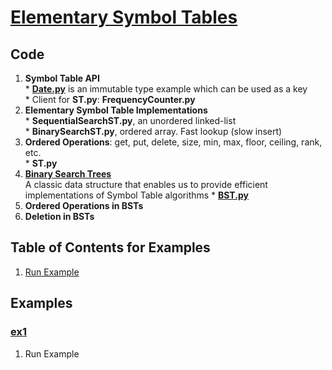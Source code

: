 # [Elementary Symbol Tables](http://algs4.cs.princeton.edu/31elementary/)

## Code
  1. **Symbol Table API**     
    * [**Date.py**](../py/AlgsSedgewickWayne/Date.py) is an immutable type example which can be used as a key    
    * Client for **ST.py**: **FrequencyCounter.py**    
  2. **Elementary Symbol Table Implementations**    
    * **SequentialSearchST.py**, an unordered linked-list    
    * **BinarySearchST.py**, ordered array. Fast lookup (slow insert)    
  3. **Ordered Operations**: get, put, delete, size, min, max, floor, ceiling, rank, etc.    
    * **ST.py**    
  4. [**Binary Search Trees**](http://algs4.cs.princeton.edu/32bst)    
    A classic data structure that enables us to provide efficient 
    implementations of Symbol Table algorithms
    * [**BST.py**](../py/AlgsSedgewickWayne/BST.py)    
  5. **Ordered Operations in BSTs**    
  6. **Deletion in BSTs**    

## Table of Contents for Examples
  1. [Run Example](#ex1)

## Examples 
### [ex1](#table-of-contents-for-examples)
1. Run Example
